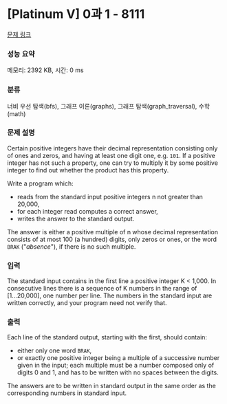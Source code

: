 # [Platinum V] 0과 1 - 8111 

[문제 링크](https://www.acmicpc.net/problem/8111) 

### 성능 요약

메모리: 2392 KB, 시간: 0 ms

### 분류

너비 우선 탐색(bfs), 그래프 이론(graphs), 그래프 탐색(graph_traversal), 수학(math)

### 문제 설명

<p>Certain positive integers have their decimal representation consisting only of ones and zeros, and having at least one digit one, e.g. <code>101</code>. If a positive integer has not such a property, one can try to multiply it by some positive integer to find out whether the product has this property.</p>

<p>Write a program which:</p>

<ul>
	<li>reads from the standard input positive integers n not greater than 20,000,</li>
	<li>for each integer read computes a correct answer,</li>
	<li>writes the answer to the standard output.</li>
</ul>

<p>The answer is either a positive multiple of n whose decimal representation consists of at most 100 (a hundred) digits, only zeros or ones, or the word <code>BRAK</code> ("<em>absence</em>"), if there is no such multiple.</p>

### 입력 

 <p>The standard input contains in the first line a positive integer K < 1,000. In consecutive lines there is a sequence of K numbers in the range of [1...20,000], one number per line. The numbers in the standard input are written correctly, and your program need not verify that.</p>

### 출력 

 <p>Each line of the standard output, starting with the first, should contain:</p>

<ul>
	<li>either only one word <code>BRAK</code>,</li>
	<li>or exactly one positive integer being a multiple of a successive number given in the input; each multiple must be a number composed only of digits 0 and 1, and has to be written with no spaces between the digits.</li>
</ul>

<p>The answers are to be written in standard output in the same order as the corresponding numbers in standard input.</p>

